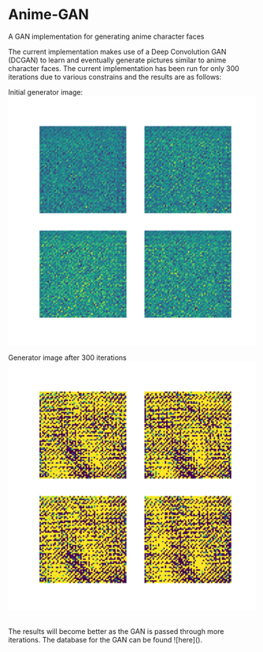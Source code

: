 # Anime-GAN

A GAN implementation for generating anime character faces

The current implementation makes use of a Deep Convolution GAN (DCGAN) to learn and eventually generate pictures similar to anime character faces. The current implementation has been run for only 300 iterations due to various constrains and the results are as follows:

Initial generator image:
![Iters0](https://github.com/nsurampu/Anime-GAN/blob/master/STEP0.png)


Generator image after 300 iterations
![Iters300](https://github.com/nsurampu/Anime-GAN/blob/master/STEP200.png)

<br>
The results will become better as the GAN is passed through more iterations. The database for the GAN can be found ![here]().
